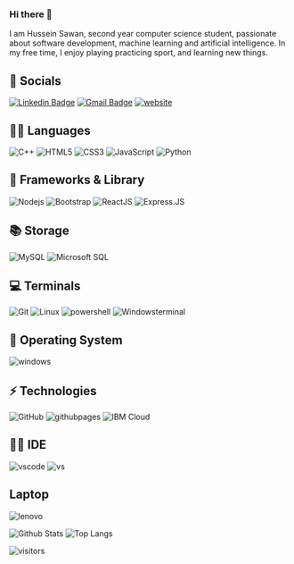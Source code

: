 ### Hi there 👋

I am Hussein Sawan, second year computer science student, passionate about software development, machine learning and artificial intelligence. In my free time, I enjoy playing practicing sport, and learning new things.

## 👨 Socials

[![Linkedin Badge](https://img.shields.io/badge/LinkedIn-0077B5?style=for-the-badge&logo=linkedin&logoColor=white)](https://www.linkedin.com/in/hs2003/)
[![Gmail Badge](https://img.shields.io/badge/Gmail-D14836?style=for-the-badge&logo=gmail&logoColor=white)](mailto:husseinsawan2003@gmail.com)
[![website](https://img.shields.io/badge/My%20Portfolio-68BC71?style=for-the-badge&logo=adguard&logoColor=white)](https://hu-sawan.github.io/My-portfolio/)

## 🧑‍💻 Languages

![C++](https://img.shields.io/badge/C%2B%2B-00599C?style=for-the-badge&logo=c%2B%2B&logoColor=white)
![HTML5](https://img.shields.io/badge/HTML5-E34F26?style=for-the-badge&logo=html5&logoColor=white)
![CSS3](https://img.shields.io/badge/CSS3-1572B6?style=for-the-badge&logo=css3&logoColor=white)
![JavaScript](https://img.shields.io/badge/JavaScript-323330?style=for-the-badge&logo=javascript&logoColor=F7DF1E)
![Python](https://img.shields.io/badge/Python-FFD43B?style=for-the-badge&logo=python&logoColor=blue)

## 🚀 Frameworks & Library

![Nodejs](https://img.shields.io/badge/Node.js-339933?style=for-the-badge&logo=nodedotjs&logoColor=white)
![Bootstrap](https://img.shields.io/badge/Bootstrap-563D7C?style=for-the-badge&logo=bootstrap&logoColor=white)
![ReactJS](https://img.shields.io/badge/-ReactJs-blue?logo=react&logoColor=white&style=for-the-badge)
![Express.JS](https://img.shields.io/badge/Express.js-000000?style=for-the-badge&logo=express&logoColor=white)

## 📚 Storage

![MySQL](https://img.shields.io/badge/MySQL-005C84?style=for-the-badge&logo=mysql&logoColor=white)
![Microsoft SQL](https://img.shields.io/badge/Microsoft%20SQL-CC2927?style=for-the-badge&logo=microsoftsqlserver&logoColor=white)

## 💻 Terminals

![Git](https://img.shields.io/badge/GIT-E44C30?style=for-the-badge&logo=git&logoColor=white)
![Linux](https://img.shields.io/badge/Linux-FCC624?style=for-the-badge&logo=linux&logoColor=black)
![powershell](https://img.shields.io/badge/powershell-5391FE?style=for-the-badge&logo=powershell&logoColor=white)
![Windowsterminal](https://img.shields.io/badge/windows%20terminal-4D4D4D?style=for-the-badge&logo=windows%20terminal&logoColor=white)

## 💽 Operating System

![windows](https://img.shields.io/badge/Windows-0078D6?style=for-the-badge&logo=windows&logoColor=white)

## ⚡ Technologies

![GitHub](https://img.shields.io/badge/GitHub-100000?style=for-the-badge&logo=github&logoColor=white)
![githubpages](https://img.shields.io/badge/GitHub%20Pages-222222?style=for-the-badge&logo=GitHub%20Pages&logoColor=white)
![IBM Cloud](https://img.shields.io/badge/IBM%20Cloud-000000?style=for-the-badge&logo=IBM%20Cloud&logoColor=white&color=blue)

## 👩‍💻 IDE

![vscode](https://img.shields.io/badge/VSCode-0078D4?style=for-the-badge&logo=visual%20studio%20code&logoColor=white)
![vs](https://img.shields.io/badge/Visual%20Studio-5C2D91?style=for-the-badge&logo=visualstudio&logoColor=white)

## Laptop

![lenovo](https://img.shields.io/badge/lenovo%20R3-333333?style=for-the-badge&logo=lenovo&logoColor=white)

![Github Stats](https://github-readme-stats.vercel.app/api?username=hu-sawan&count_private=true&show_icons=true&include_all_commits=true&theme=dark)
![Top Langs](https://github-readme-stats.vercel.app/api/top-langs/?username=hu-sawan&hide=TeX&layout=compact&theme=dark)

![visitors](https://visitor-badge.laobi.icu/badge?page_id=hu-sawan)
